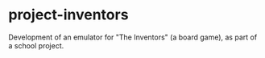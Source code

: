 # project-inventors
Development of an emulator for "The Inventors" (a board game), as part of a school project.
